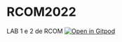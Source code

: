 # RCOM2022
LAB  1 e 2 de RCOM
[![Open in Gitpod](https://gitpod.io/button/open-in-gitpod.svg)](https://gitpod.io/#https://github.com/martinhofigueiredo/RCOM2022)
